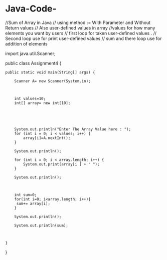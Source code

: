 # Java-Code-
//Sum of Array in Java 
// using method := With Parameter and Without Return values 
// Also user-defined values in array 
//values for how many elements you want by users 
//  first loop for taken user-defined values .
// Second loop use for print user-defined values 
// sum and there loop  use for addition of elements 

import java.util.Scanner;

public class Assignment4 {

    public static void main(String[] args) {
        
        Scanner A= new Scanner(System.in);



        int values=10;
        int[] array= new int[10];





        System.out.println("Enter The Array Value here : ");
        for (int i = 0; i < values; i++) {                         
            array[i]=A.nextInt();
        }

        System.out.println();

        for (int i = 0; i < array.length; i++) {
            System.out.print(array[i ] + " ");
        }

        System.out.println();



        int sum=0;
        for(int i=0; i<array.length; i++){
         sum+= array[i];
        }
        
        System.out.println();

        System.out.println(sum);

    

    }
}




